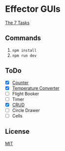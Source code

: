 # Effector GUIs

[The 7 Tasks](https://eugenkiss.github.io/7guis/tasks)

## Commands

1. `npm install`
2. `npm run dev`

## ToDo

- [x] [Counter](/src/components/counter)
- [x] [Temperature Converter](/src/components/temperature-converter)
- [ ] Flight Booker
- [ ] Timer
- [x] [CRUD](/src/components/crud)
- [ ] Circle Drawer
- [ ] Cells

## License

[MIT](/license)
